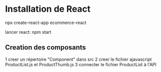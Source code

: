 # Installation de React
npx create-react-app ecommerce-react

lancer react:
npm start

## Creation des composants
1 creer un répertoire "Component" dans src
2 creer le fichier ajavascript ProductList.js et ProductThumb.js
3 connecter le fichier ProductList à l'API